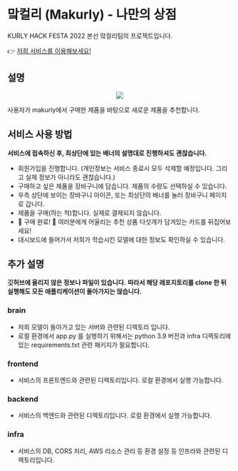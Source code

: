 # 맠컬리 (Makurly) - 나만의 상점

KURLY HACK FESTA 2022 본선 맠컬리팀의 프로젝트입니다.</br>

👉 [저희 서비스를 이용해보세요!](https://makurly.kro.kr)</br>

## 설명

<p align="center">
    <img src="../images/recommend.png">
</p>

사용자가 makurly에서 구매한 제품을 바탕으로 새로운 제품을 추천합니다.</br>

## 서비스 사용 방법
**서비스에 접속하신 후, 최상단에 있는 배너의 설명대로 진행하셔도 괜찮습니다.**</br>

* 회원가입을 진행합니다. (개인정보는 서비스 종료시 모두 삭제할 예정입니다. 그리고 실제 정보가 아니라도 괜찮습니다.)
* 구매하고 싶은 제품을 장바구니에 담습니다. 제품의 수량도 선택하실 수 있습니다.
* 우측 상단에 보이는 장바구니 아이콘, 또는 최상단의 배너를 눌러 장바구니 페이지로 갑니다.
* 제품을 구매(하는 척)합니다. 실제로 결제되지 않습니다.
* 🥳 구매 완료! 🥳 여러분에게 어울리는 추천 상품 다섯개가 담겨있는 카드를 뒤집어보세요!
* 대시보드에 들어가서 저희가 학습시킨 모델에 대한 정보도 확인하실 수 있습니다.

## 추가 설명
**깃허브에 올리지 않은 정보나 파일이 있습니다.**
**따라서 해당 레포지토리를 clone 한 뒤 실행해도 모든 애플리케이션이 돌아가지는 않습니다.**

### brain

* 저희 모델이 돌아가고 있는 서버와 관련된 디렉토리 입니다.
* 로컬 환경에서 app.py 를 실행하기 위해서는 python 3.9 버전과 infra 디렉토리에 있는 requirements.txt 관련 패키지가 필요합니다.

### frontend

* 서비스의 프론트엔드와 관련된 디렉토리입니다. 로컬 환경에서 실행 가능합니다.

### backend

* 서비스의 백엔드와 관련된 디렉토리입니다. 로컬 환경에서 실행 가능합니다.

### infra

* 서비스의 DB, CORS 처리, AWS 리소스 관리 등 환경 설정 등 인프라와 관련된 디렉토리입니다.
